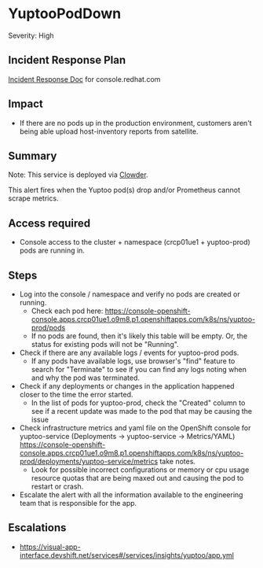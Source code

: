 # YuptooPodDown
Severity: High

## Incident Response Plan
 [Incident Response Doc](https://docs.google.com/document/d/1AyEQnL4B11w7zXwum8Boty2IipMIxoFw1ri1UZB6xJE) for console.redhat.com

## Impact
-  If there are no pods up in the production environment, customers aren't being able upload host-inventory reports from satellite.

## Summary
Note:  This service is deployed via [Clowder](https://gitlab.cee.redhat.com/service/app-interface/-/blob/master/docs/console.redhat.com/app-sops/clowder/clowder.rst).

This alert fires when the Yuptoo pod(s) drop and/or Prometheus cannot scrape metrics.

## Access required
-  Console access to the cluster + namespace (crcp01ue1 + yuptoo-prod) pods are running in.

## Steps
-  Log into the console / namespace and verify no pods are created or running.
    - Check each pod here: https://console-openshift-console.apps.crcp01ue1.o9m8.p1.openshiftapps.com/k8s/ns/yuptoo-prod/pods
    - If no pods are found, then it's likely this table will be empty. Or, the status for existing pods will not be "Running".
-  Check if there are any available logs / events for yuptoo-prod pods.
    - If any pods have available logs, use browser's "find" feature to search for "Terminate" to see if you can find any logs noting when and why the pod was terminated.
-  Check if any deployments or changes in the application happened closer to the time the error started.
    - In the list of pods for yuptoo-prod, check the "Created" column to see if a recent update was made to the pod that may be causing the issue
-  Check infrastructure metrics and yaml file on the OpenShift console for yuptoo-service (Deployments -> yuptoo-service -> Metrics/YAML) https://console-openshift-console.apps.crcp01ue1.o9m8.p1.openshiftapps.com/k8s/ns/yuptoo-prod/deployments/yuptoo-service/metrics take notes.
    - Look for possible incorrect configurations or memory or cpu usage resource quotas that are being maxed out and causing the pod to restart or crash.
-  Escalate the alert with all the information available to the engineering team that is responsible for the app.

## Escalations
-  https://visual-app-interface.devshift.net/services#/services/insights/yuptoo/app.yml


